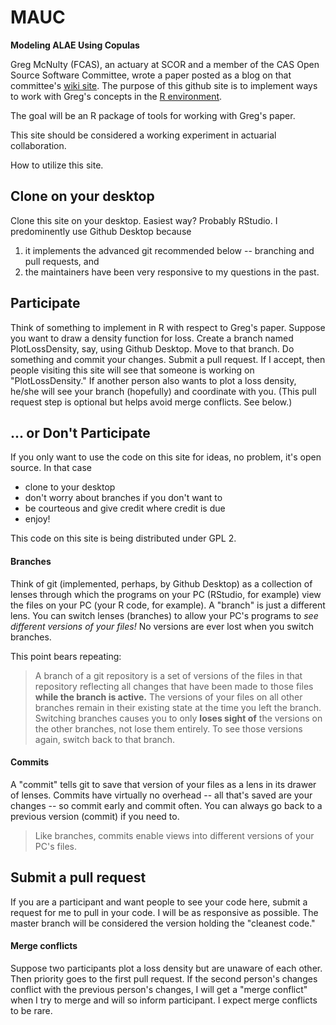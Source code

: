 # MAUC

**Modeling ALAE Using Copulas**

Greg McNulty (FCAS),
an actuary at SCOR and a member of the 
CAS Open Source Software Committee,
wrote a paper posted as a blog
on that committee's [wiki site](http://opensourcesoftware.casact.org/blogs:2).
The purpose of this github site is to implement ways
to work with Greg's concepts in 
the [R environment](https://www.r-project.org/).

The goal will be an R package of tools for working with Greg's paper.

This site should be considered a working experiment in actuarial collaboration.

How to utilize this site.

## Clone on your desktop

Clone this site on your desktop.
Easiest way?
Probably RStudio.
I predominently
use Github Desktop
because 

1. it implements the advanced git recommended below -- 
branching and pull requests, and
2. the maintainers have been
very responsive to my questions in the past.

## Participate

Think of something to implement in R with respect to Greg's paper.
Suppose you want to draw a density function for loss.
Create a branch named PlotLossDensity, say, using Github Desktop.
Move to that branch.
Do something and commit your changes.
Submit a pull request.
If I accept, 
then people visiting this site will see that someone
is working on "PlotLossDensity."
If another person also wants to plot a loss density,
he/she will see your branch (hopefully) and coordinate with you.
(This pull request step is optional but helps
avoid merge conflicts. 
See below.)

## ... or Don't Participate

If you only want to use the code on this site for ideas,
no problem,
it's open source.
In that case

* clone to your desktop
* don't worry about branches if you don't want to
* be courteous and give credit where credit is due
* enjoy!

This code on this site is being distributed under GPL 2.

#### Branches

Think of git (implemented, perhaps, by Github Desktop)
as a collection of lenses through which 
the programs on your PC
(RStudio, for example)
view the files on your PC
(your R code, for example).
A "branch" is just
a different lens.
You can switch lenses (branches)
to allow your PC's programs to 
*see different versions of your files!*
No versions are ever lost
when you switch branches.

This point bears repeating:
>A branch of a git repository 
is a set of versions of the files in that repository
reflecting all changes that have been made to those
files **while the branch is active.**
The versions of your files on all other branches 
remain in their existing state at the time you left the branch.
Switching branches causes you to only **loses sight of** 
the versions on the other branches,
not lose them entirely.
To see those versions again, switch back to that branch.

#### Commits

A "commit" tells git to save that version
of your files as a lens in its drawer of lenses.
Commits have virtually no overhead --
all that's saved are your changes --
so commit early and commit often.
You can always go back to a previous version 
(commit) if you need to.

>Like branches,
commits enable views into different versions of your PC's files.

## Submit a pull request

If you are a participant and want 
people to see your code here,
submit a request for me to pull in your code.
I will be as responsive as possible.
The master branch will be considered
the version holding the "cleanest code."

#### Merge conflicts

Suppose two participants
plot a loss density but
are unaware of each other.
Then priority goes to the first pull request.
If the second person's changes conflict with 
the previous person's changes,
I will get a "merge conflict" when I try to merge
and will so inform participant.
I expect merge conflicts to be rare.

